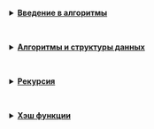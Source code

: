 <p><details> <summary> <strong><a href="0-Introduction_to_algorithms">Введение в алгоритмы</a></strong></summary>
  <p>&nbsp;</p>
  <p><a href="0-Introduction_to_algorithms/A_evaluate_function.py">A. Значения функции</a></p>
  <p><a href="0-Introduction_to_algorithms/B_check_parity.py">B. Чётные и нечётные числа</a></p>
  <p><a href="0-Introduction_to_algorithms/C_get_neighbours.py">C. Соседи</a></p>
  <p><a href="0-Introduction_to_algorithms/D_get_weather_randomness.py">D. Хаотичность погоды</a></p>
  <p><a href="0-Introduction_to_algorithms/E_get_longest_word.py">E. Самое длинное слово</a></p>
  <p><a href="0-Introduction_to_algorithms/F_is_palindrome.py">F. Палиндром</a></p>
  <p><a href="0-Introduction_to_algorithms/G_to_binary.py">G. Работа из дома</a></p>
  <p><a href="0-Introduction_to_algorithms/H_get_sum.py">H. Двоичная система</a></p>
  <p><a href="0-Introduction_to_algorithms/I_is_power_of_four.py">I. Степень четырёх</a></p>
  <p><a href="0-Introduction_to_algorithms/J_factorize.py">J. Факторизация</a></p>
  <p><a href="0-Introduction_to_algorithms/K_kget_sum.py">K. Списочная форма</a></p>
  <p><a href="0-Introduction_to_algorithms/L_get_excessive_letter.py">L. Лишняя буква</a></p>
  <p><a href="0-Introduction_to_algorithms/final_nearest_zero.py">A. Ближайший ноль</a></p>
  <p><a href="0-Introduction_to_algorithms/final_sleight_of_hand.py">B. Ловкость рук</a></p>
</details></p>
<p>&nbsp;</p>
<p><details> <summary> <strong><a href="1-Algorithms_and_data_structures">Алгоритмы и структуры данных</a> </strong></summary>
  <p>&nbsp;</p>
  <p>A. Мониторинг</p>
  <p>B. Список дел</p>
  <p>C. Нелюбимое дело</p>
  <p>D. Заботливая мама</p>
  <p>E. Всё наоборот</p>
  <p>F. Стек - Max</p>
  <p>G. Стек - MaxEffective</p>
  <p>H. Скобочная последовательность</p>
  <p>I. Ограниченная очередь</p>
  <p>J. Списочная очередь</p>
  <p>K. Рекурсивные числа Фибоначчи</p>
  <p>L. Фибоначчи по модулю</p>
  <p>A. Дек</p>
  <p>B. Калькулятор</p>
</details></p>
<p>&nbsp;</p>
<p><details> <summary> <strong><a href="2-recursions">Рекурсия</a> </strong></summary>
  <p>&nbsp;</p>
  <p>A. Генератор скобок</p>
  <p>B. Комбинации</p>
  <p>C. Подпоследовательность</p>
  <p>D. Печеньки</p>
  <p>E. Покупка домов</p>
  <p>F. Периметр треугольника</p>
  <p>G. Гардероб</p>
  <p>H. Большое число</p>
  <p>I. Любители конференций</p>
  <p>J. Пузырёк</p>
  <p>K. Сортировка слиянием</p>
  <p>L. Два велосипеда</p>
  <p>N. Клумбы</p>
  <p>A. Поиск в сломанном массиве</p>
  <p>B. Эффективная быстрая сортировка</p>
</details></p>
<p>&nbsp;</p>
<p><details> <summary> <strong><a href="3-hash_functions">Хэш функции</a> </strong></summary>
  <p>&nbsp;</p>
  <p>A. Полиномиальный хеш</p>
  <p>B. Сломай меня</p>
  <p>C. Префиксные хеши</p>
  <p>D. Кружки</p>
  <p>E. Подстроки</p>
</details></p>
